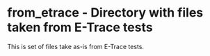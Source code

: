 # from_etrace - Directory with files taken from E-Trace tests

This is set of files take as-is from E-Trace tests.

